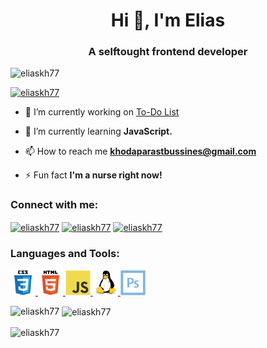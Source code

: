 <h1 align="center">Hi 👋, I'm Elias</h1>
<h3 align="center">A selftought frontend developer</h3>

<p align="left"> <img src="https://komarev.com/ghpvc/?username=eliaskh77&label=Profile%20views&color=0e75b6&style=flat" alt="eliaskh77" /> </p>

<p align="left"> <a href="https://github.com/ryo-ma/github-profile-trophy"><img src="https://github-profile-trophy.vercel.app/?username=eliaskh77" alt="eliaskh77" /></a> </p>

- 🔭 I’m currently working on [To-Do List](https://github.com/Eliaskh77/To-Do-List)

- 🌱 I’m currently learning **JavaScript.**

- 📫 How to reach me **khodaparastbussines@gmail.com**

- ⚡ Fun fact **I'm a nurse right now!**

<h3 align="left">Connect with me:</h3>
<p align="left">
<a href="https://codepen.io/eliaskh77" target="blank"><img align="center" src="https://raw.githubusercontent.com/rahuldkjain/github-profile-readme-generator/master/src/images/icons/Social/codepen.svg" alt="eliaskh77" height="30" width="40" /></a>
<a href="https://twitter.com/eliaskh77" target="blank"><img align="center" src="https://raw.githubusercontent.com/rahuldkjain/github-profile-readme-generator/master/src/images/icons/Social/twitter.svg" alt="eliaskh77" height="30" width="40" /></a>
<a href="https://stackoverflow.com/users/eliaskh77" target="blank"><img align="center" src="https://raw.githubusercontent.com/rahuldkjain/github-profile-readme-generator/master/src/images/icons/Social/stack-overflow.svg" alt="eliaskh77" height="30" width="40" /></a>
</p>

<h3 align="left">Languages and Tools:</h3>
<p align="left"> <a href="https://www.w3schools.com/css/" target="_blank" rel="noreferrer"> <img src="https://raw.githubusercontent.com/devicons/devicon/master/icons/css3/css3-original-wordmark.svg" alt="css3" width="40" height="40"/> </a> <a href="https://www.w3.org/html/" target="_blank" rel="noreferrer"> <img src="https://raw.githubusercontent.com/devicons/devicon/master/icons/html5/html5-original-wordmark.svg" alt="html5" width="40" height="40"/> </a> <a href="https://developer.mozilla.org/en-US/docs/Web/JavaScript" target="_blank" rel="noreferrer"> <img src="https://raw.githubusercontent.com/devicons/devicon/master/icons/javascript/javascript-original.svg" alt="javascript" width="40" height="40"/> </a> <a href="https://www.linux.org/" target="_blank" rel="noreferrer"> <img src="https://raw.githubusercontent.com/devicons/devicon/master/icons/linux/linux-original.svg" alt="linux" width="40" height="40"/> </a> <a href="https://www.photoshop.com/en" target="_blank" rel="noreferrer"> <img src="https://raw.githubusercontent.com/devicons/devicon/master/icons/photoshop/photoshop-line.svg" alt="photoshop" width="40" height="40"/> </a> </p>

<p><img align="left" src="https://github-readme-stats.vercel.app/api/top-langs?username=eliaskh77&show_icons=true&locale=en&layout=compact" alt="eliaskh77" /></p>

<p>&nbsp;<img align="center" src="https://github-readme-stats.vercel.app/api?username=eliaskh77&show_icons=true&locale=en" alt="eliaskh77" /></p>

<p><img align="center" src="https://github-readme-streak-stats.herokuapp.com/?user=eliaskh77&" alt="eliaskh77" /></p>
